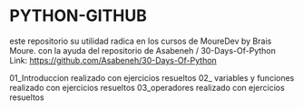 # PYTHON-GITHUB
este repositorio su utilidad radica en los cursos de MoureDev by Brais Moure. con la ayuda del repositorio de Asabeneh / 30-Days-Of-Python
Link: https://github.com/Asabeneh/30-Days-Of-Python

01_Introduccion realizado con ejercicios resueltos
02_ variables y funciones realizado con ejercicios resueltos
03_operadores realizado con ejercicios resueltos
